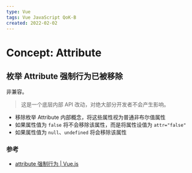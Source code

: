 ```yaml
---
type: Vue
tags: Vue JavaScript QoK-B
created: 2022-02-02
---
```


# Concept: Attribute

## 枚举 Attribute 强制行为已被移除

非兼容。

> 这是一个底层内部 API 改动，对绝大部分开发者不会产生影响。

- 移除枚举 Attribute 内部概念，将这些属性视为普通非布尔值属性
- 如果属性值为 `false` 将不会移除该属性，而是将属性设值为 `attr="false"`
- 如果属性值为 `null`、`undefined` 将会移除该属性

### 参考

- [attribute 强制行为 | Vue.js](https://v3.cn.vuejs.org/guide/migration/attribute-coercion.html#%E5%B0%86-false-%E5%BC%BA%E5%88%B6%E8%BD%AC%E6%8D%A2%E4%B8%BA-false-%E8%80%8C%E4%B8%8D%E6%98%AF%E7%A7%BB%E9%99%A4-attribute)
